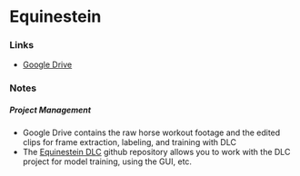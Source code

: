 # Equinestein

### Links
- [Google Drive](https://drive.google.com/drive/folders/1nTEh9lTs_55w_ZGsCYLQ29n0uY0DzKRU?usp=drive_link)

### Notes
##### Project Management
- Google Drive contains the raw horse workout footage and the edited clips for frame extraction, labeling, and training with DLC
- The [Equinestein DLC](https://github.com/Equinestein/equinestein-dlc) github repository allows you to work with the DLC project for model training, using the GUI, etc.